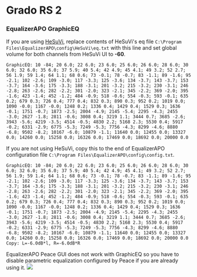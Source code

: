 # Grado RS 2
### EqualizerAPO GraphicEQ
If you are using [HeSuVi](https://sourceforge.net/projects/hesuvi/), replace contents of HeSuVi's eq file `C:\Program Files\EqualizerAPO\config\HeSuVi\eq.txt` with this line and set global volume for both channels from HeSuVi UI to **-60**.
```
GraphicEQ: 10 -84; 20 6.0; 22 6.0; 23 6.0; 25 6.0; 26 6.0; 28 6.0; 30 6.0; 32 6.0; 35 6.0; 37 5.9; 40 5.4; 42 4.9; 45 4.1; 49 3.2; 52 2.7; 56 1.9; 59 1.4; 64 1.1; 68 0.6; 73 -0.1; 78 -0.7; 83 -1.1; 89 -1.6; 95 -2.1; 102 -2.6; 109 -3.0; 117 -3.3; 125 -3.6; 134 -3.7; 143 -3.7; 153 -3.7; 164 -3.6; 175 -3.3; 188 -3.1; 201 -3.2; 215 -3.2; 230 -3.1; 246 -2.8; 263 -2.6; 282 -2.2; 301 -2.0; 323 -2.1; 345 -2.2; 369 -2.0; 395 -1.6; 423 -1.4; 452 -1.2; 484 -0.9; 518 -0.6; 554 -0.3; 593 -0.1; 635 0.2; 679 0.3; 726 0.4; 777 0.4; 832 0.3; 890 0.3; 952 0.2; 1019 0.0; 1090 -0.0; 1167 -0.0; 1248 0.2; 1336 0.4; 1429 0.4; 1529 0.3; 1636 -0.1; 1751 -0.7; 1873 -2.5; 2004 -4.9; 2145 -5.4; 2295 -4.3; 2455 -3.0; 2627 -1.8; 2811 -0.6; 3008 0.4; 3219 1.1; 3444 0.7; 3685 -2.6; 3943 -5.6; 4219 -3.5; 4514 -0.5; 4830 2.2; 5168 2.3; 5530 0.4; 5917 -0.2; 6331 -2.9; 6775 -5.3; 7249 -5.3; 7756 -4.3; 8299 -4.6; 8880 -6.8; 9502 -8.2; 10167 -6.0; 10879 -1.1; 11640 0.0; 12455 0.0; 13327 0.0; 14260 0.0; 15258 0.0; 16326 0.0; 17469 0.0; 18692 0.0; 20000 0.0
```
If you are not using HeSuVi, copy this to the end of EqualizerAPO configuration file `C:\Program Files\EqualizerAPO\config\config.txt`.
```
GraphicEQ: 10 -84; 20 6.0; 22 6.0; 23 6.0; 25 6.0; 26 6.0; 28 6.0; 30 6.0; 32 6.0; 35 6.0; 37 5.9; 40 5.4; 42 4.9; 45 4.1; 49 3.2; 52 2.7; 56 1.9; 59 1.4; 64 1.1; 68 0.6; 73 -0.1; 78 -0.7; 83 -1.1; 89 -1.6; 95 -2.1; 102 -2.6; 109 -3.0; 117 -3.3; 125 -3.6; 134 -3.7; 143 -3.7; 153 -3.7; 164 -3.6; 175 -3.3; 188 -3.1; 201 -3.2; 215 -3.2; 230 -3.1; 246 -2.8; 263 -2.6; 282 -2.2; 301 -2.0; 323 -2.1; 345 -2.2; 369 -2.0; 395 -1.6; 423 -1.4; 452 -1.2; 484 -0.9; 518 -0.6; 554 -0.3; 593 -0.1; 635 0.2; 679 0.3; 726 0.4; 777 0.4; 832 0.3; 890 0.3; 952 0.2; 1019 0.0; 1090 -0.0; 1167 -0.0; 1248 0.2; 1336 0.4; 1429 0.4; 1529 0.3; 1636 -0.1; 1751 -0.7; 1873 -2.5; 2004 -4.9; 2145 -5.4; 2295 -4.3; 2455 -3.0; 2627 -1.8; 2811 -0.6; 3008 0.4; 3219 1.1; 3444 0.7; 3685 -2.6; 3943 -5.6; 4219 -3.5; 4514 -0.5; 4830 2.2; 5168 2.3; 5530 0.4; 5917 -0.2; 6331 -2.9; 6775 -5.3; 7249 -5.3; 7756 -4.3; 8299 -4.6; 8880 -6.8; 9502 -8.2; 10167 -6.0; 10879 -1.1; 11640 0.0; 12455 0.0; 13327 0.0; 14260 0.0; 15258 0.0; 16326 0.0; 17469 0.0; 18692 0.0; 20000 0.0
Copy: L=-6.0dB*l, R=-6.0dB*R
```
EqualizerAPO Peace GUI does not work with GraphicEQ so you have to disable parametric equalization configured by Peace if you are already using it.
![](https://raw.githubusercontent.com/jaakkopasanen/AutoEq/master/results/Headphone.com/headphoncecom/onear/Grado%20RS%202/Grado%20RS%202.png)
